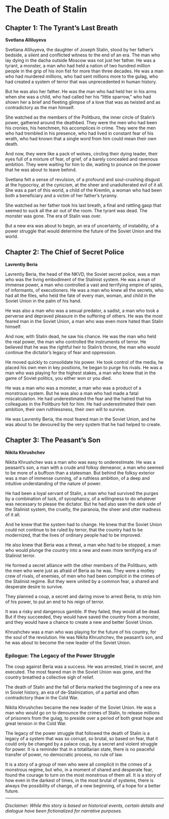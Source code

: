 
# The Death of Stalin

## Chapter 1: The Tyrant’s Last Breath

**Svetlana Alliluyeva**

Svetlana Alliluyeva, the daughter of Joseph Stalin, stood by her father’s bedside, a silent and conflicted witness to the end of an era. The man who lay dying in the dacha outside Moscow was not just her father. He was a tyrant, a monster, a man who had held a nation of two hundred million people in the grip of his iron fist for more than three decades. He was a man who had murdered millions, who had sent millions more to the gulag, who had created a system of terror that was unprecedented in human history.

But he was also her father. He was the man who had held her in his arms when she was a child, who had called her his “little sparrow,” who had shown her a brief and fleeting glimpse of a love that was as twisted and as contradictory as the man himself.

She watched as the members of the Politburo, the inner circle of Stalin’s power, gathered around the deathbed. They were the men who had been his cronies, his henchmen, his accomplices in crime. They were the men who had trembled in his presence, who had lived in constant fear of his wrath, who had known that a single word from him could mean their own death.

And now, they were like a pack of wolves, circling their dying leader, their eyes full of a mixture of fear, of grief, of a barely concealed and ravenous ambition. They were waiting for him to die, waiting to pounce on the power that he was about to leave behind.

Svetlana felt a sense of revulsion, of a profound and soul-crushing disgust at the hypocrisy, at the cynicism, at the sheer and unadulterated evil of it all. She was a part of this world, a child of the Kremlin, a woman who had been both a beneficiary and a victim of her father’s tyranny.

She watched as her father took his last breath, a final and rattling gasp that seemed to suck all the air out of the room. The tyrant was dead. The monster was gone. The era of Stalin was over.

But a new era was about to begin, an era of uncertainty, of instability, of a power struggle that would determine the future of the Soviet Union and the world.

## Chapter 2: The Chief of Secret Police

**Lavrentiy Beria**

Lavrentiy Beria, the head of the NKVD, the Soviet secret police, was a man who was the living embodiment of the Stalinist system. He was a man of immense power, a man who controlled a vast and terrifying empire of spies, of informants, of executioners. He was a man who knew all the secrets, who had all the files, who held the fate of every man, woman, and child in the Soviet Union in the palm of his hand.

He was also a man who was a sexual predator, a sadist, a man who took a perverse and depraved pleasure in the suffering of others. He was the most feared man in the Soviet Union, a man who was even more hated than Stalin himself.

And now, with Stalin dead, he saw his chance. He was the man who held the real power, the man who controlled the instruments of terror. He believed that he was the rightful heir to Stalin’s throne, the man who would continue the dictator’s legacy of fear and oppression.

He moved quickly to consolidate his power. He took control of the media, he placed his own men in key positions, he began to purge his rivals. He was a man who was playing for the highest stakes, a man who knew that in the game of Soviet politics, you either won or you died.

He was a man who was a monster, a man who was a product of a monstrous system. But he was also a man who had made a fatal miscalculation. He had underestimated the fear and the hatred that his colleagues in the Politburo felt for him. He had underestimated their own ambition, their own ruthlessness, their own will to survive.

He was Lavrentiy Beria, the most feared man in the Soviet Union, and he was about to be devoured by the very system that he had helped to create.

## Chapter 3: The Peasant’s Son

**Nikita Khrushchev**

Nikita Khrushchev was a man who was easy to underestimate. He was a peasant’s son, a man with a crude and folksy demeanor, a man who seemed to be more of a buffoon than a statesman. But behind the folksy exterior was a man of immense cunning, of a ruthless ambition, of a deep and intuitive understanding of the nature of power.

He had been a loyal servant of Stalin, a man who had survived the purges by a combination of luck, of sycophancy, of a willingness to do whatever was necessary to please the dictator. But he had also seen the dark side of the Stalinist system, the cruelty, the paranoia, the sheer and utter madness of it all.

And he knew that the system had to change. He knew that the Soviet Union could not continue to be ruled by terror, that the country had to be modernized, that the lives of ordinary people had to be improved.

He also knew that Beria was a threat, a man who had to be stopped, a man who would plunge the country into a new and even more terrifying era of Stalinist terror.

He formed a secret alliance with the other members of the Politburo, with the men who were just as afraid of Beria as he was. They were a motley crew of rivals, of enemies, of men who had been complicit in the crimes of the Stalinist regime. But they were united by a common fear, a shared and desperate desire to survive.

They planned a coup, a secret and daring move to arrest Beria, to strip him of his power, to put an end to his reign of terror.

It was a risky and dangerous gamble. If they failed, they would all be dead. But if they succeeded, they would have saved the country from a monster, and they would have a chance to create a new and better Soviet Union.

Khrushchev was a man who was playing for the future of his country, for the soul of the revolution. He was Nikita Khrushchev, the peasant’s son, and he was about to become the new leader of the Soviet Union.

### Epilogue: The Legacy of the Power Struggle

The coup against Beria was a success. He was arrested, tried in secret, and executed. The most feared man in the Soviet Union was gone, and the country breathed a collective sigh of relief.

The death of Stalin and the fall of Beria marked the beginning of a new era in Soviet history, an era of de-Stalinization, of a partial and often contradictory thaw in the Cold War.

Nikita Khrushchev became the new leader of the Soviet Union. He was a man who would go on to denounce the crimes of Stalin, to release millions of prisoners from the gulag, to preside over a period of both great hope and great tension in the Cold War.

The legacy of the power struggle that followed the death of Stalin is a legacy of a system that was so corrupt, so brutal, so based on fear, that it could only be changed by a palace coup, by a secret and violent struggle for power. It is a reminder that in a totalitarian state, there is no peaceful transfer of power, no democratic process, no rule of law.

It is a story of a group of men who were all complicit in the crimes of a monstrous regime, but who, in a moment of shared and desperate fear, found the courage to turn on the most monstrous of them all. It is a story of how even in the darkest of times, in the most brutal of systems, there is always the possibility of change, of a new beginning, of a hope for a better future.

***

*Disclaimer: While this story is based on historical events, certain details and dialogue have been fictionalized for narrative purposes.*